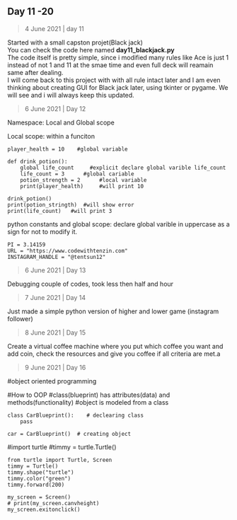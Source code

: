 ## Day 11 -20

> 4 June 2021 | day 11

Started with a small capston projet(Black jack)<br>
You can check the code here named **day11_blackjack.py**<br>
The code itself is pretty simple, since i modified many rules like Ace is just 1 instead of not 1 and 11 at the smae time and even full deck will reamain same after dealing.<br>
I will come back to this project with with all rule intact later and I am even thinking about creating GUI for Black jack later, using tkinter or pygame. We will see and i will always keep this updated.<br>

> 6 June 2021 | Day 12

Namespace: Local and Global scope

Local scope: within a funciton
```
player_health = 10    #global variable

def drink_potion():
    global life_count     #explicit declare global varible life_count
    life_count = 3      #global cariable																			
    potion_strength = 2      #local variable
    print(player_health)     #will print 10

drink_potion()
print(potion_stringth)  #will show error
print(life_count)	#will print 3
```

python constants and global scope: declare global varible in uppercase as a sign for not to modify it.
```
PI = 3.14159
URL = "https://www.codewithtenzin.com"
INSTAGRAM_HANDLE = "@tentsun12"
``` 

> 6 June 2021 | Day 13 

Debugging couple of codes, took less then half and hour

> 7 June 2021 | Day 14

Just made a simple python version of higher and lower game (instagram follower)

> 8 June 2021 | Day 15

Create a virtual coffee machine where you put which coffee you want and add coin, check the resources and give you coffee if all criteria are met.a

> 9 June 2021 | Day 16

#object oriented programming

#How to OOP
#class(blueprint) has attributes(data) and  methods(functionality)
#object is modeled from a class

```
class CarBlueprint():    # declearing class
	pass

car = CarBlueprint()  # creating object
```

#import turtle
#timmy = turtle.Turtle()
```
from turtle import Turtle, Screen
timmy = Turtle()
timmy.shape("turtle")
timmy.color("green")
timmy.forward(200)

my_screen = Screen()
# print(my_screen.canvheight)
my_screen.exitonclick()
```

